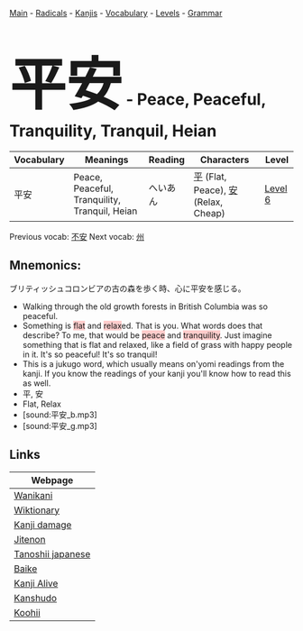 <style> bigfont {font-size: 100px}</style>
[Main](../README.md) -
[Radicals](../radicals.md) -
[Kanjis](../kanjis.md) -
[Vocabulary](../vocabulary.md) -
[Levels](../levels.md) -
[Grammar](../grammar.md)
# <bigfont> 平安</bigfont> - Peace, Peaceful, Tranquility, Tranquil, Heian 

| Vocabulary | Meanings | Reading | Characters | Level |
| --- | --- | --- | --- | --- |
| 平安 | Peace, Peaceful, Tranquility, Tranquil, Heian | へいあん |  [平](../kanjis/平.md) (Flat, Peace), [安](../kanjis/安.md) (Relax, Cheap) | [Level 6](../levels/wk_level6.md) |

Previous vocab: [不安](不安.md) Next vocab: [州](州.md) 

## Mnemonics:
ブリティッシュコロンビアの古の森を歩く時、心に平安を感じる。
* Walking through the old growth forests in British Columbia was so peaceful.
* Something is <span style="background-color:#ffcccb"> flat</span> and <span style="background-color:#ffcccb"> relax</span>ed. That is you. What words does that describe? To me, that would be <span style="background-color:#ffcccb"> peace</span> and <span style="background-color:#ffcccb"> tranquility</span>. Just imagine something that is flat and relaxed, like a field of grass with happy people in it. It's so peaceful! It's so tranquil!
* This is a jukugo word, which usually means on'yomi readings from the kanji. If you know the readings of your kanji you'll know how to read this as well.
* 平, 安
* Flat, Relax
* [sound:平安_b.mp3]
* [sound:平安_g.mp3]


## Links 

| Webpage |
| --- |
| [Wanikani          ](https://www.wanikani.com/kanji/平安) |
| [Wiktionary        ](https://en.wiktionary.org/wiki/平安) |
| [Kanji damage      ](http://www.kanjidamage.com/kanji/search?utf8=✓&q=平安) |
| [Jitenon           ](https://jitenon.com/kanji/平安) |
| [Tanoshii japanese ](https://www.tanoshiijapanese.com/dictionary/kanji.cfm?k=平安) |
| [Baike             ](https://baike.baidu.com/item/平安) |
| [Kanji Alive       ](https://app.kanjialive.com/平安) |
| [Kanshudo          ](https://www.kanshudo.com/searchmn?q=平安) |
| [Koohii            ](https://kanji.koohii.com/study/kanji/平安) |
